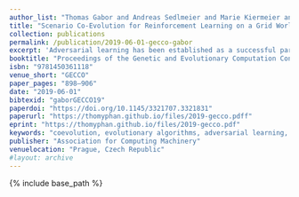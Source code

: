 ```yaml
---
author_list: "Thomas Gabor and Andreas Sedlmeier and Marie Kiermeier and Thomy Phan and Marcel Henrich and Monika Pichlmair and Bernhard Kempter and Cornel Klein and Horst Sauer and Reiner Schmid and Jan Wieghardt"
title: "Scenario Co-Evolution for Reinforcement Learning on a Grid World Smart Factory Domain"
collection: publications
permalink: /publication/2019-06-01-gecco-gabor
excerpt: 'Adversarial learning has been established as a successful paradigm in reinforcement learning. We propose a hybrid adversarial learner where a reinforcement learning agent tries to solve a problem while an evolutionary algorithm tries to find problem instances that are hard to solve for the current expertise of the agent, causing the intelligent agent to co-evolve with a set of test instances or scenarios. We apply this setup, called scenario co-evolution, to a simulated smart factory problem that combines task scheduling with navigation of a grid world. We show that the so trained agent outperforms conventional reinforcement learning. We also show that the scenarios evolved this way can provide useful test cases for the evaluation of any (however trained) agent.'
booktitle: "Proceedings of the Genetic and Evolutionary Computation Conference"
isbn: "9781450361118"
venue_short: "GECCO"
paper_pages: "898–906"
date: "2019-06-01"
bibtexid: "gaborGECCO19"
paperdoi: "https://doi.org/10.1145/3321707.3321831"
paperurl: "https://thomyphan.github.io/files/2019-gecco.pdff"
eprint: "https://thomyphan.github.io/files/2019-gecco.pdf"
keywords: "coevolution, evolutionary algorithms, adversarial learning, reinforcement learning, automatic test generation"
publisher: "Association for Computing Machinery"
venuelocation: "Prague, Czech Republic"
#layout: archive
---
```


{% include base_path %}
